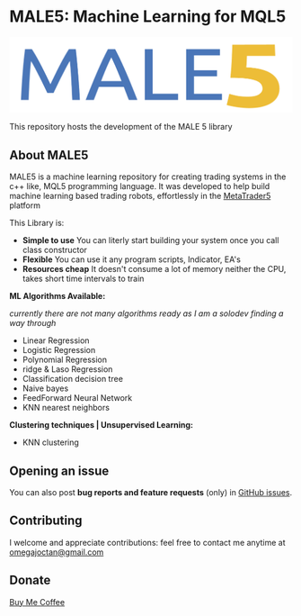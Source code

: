 # MALE5: Machine Learning for MQL5

![MALE5](MALE5.png)

This repository hosts the development of the MALE 5 library

## About MALE5

MALE5 is a machine learning repository for creating trading systems in the c++ like, MQL5 programming language.
It was developed to help build machine learning based trading robots, effortlessly in the [MetaTrader5](https://www.metatrader5.com/en/automated-trading/metaeditor) platform

This Library is:

-   **Simple to use** You can literly start building your system once you call class constructor
-   **Flexible** You can use it any program scripts, Indicator, EA's
-   **Resources cheap** It doesn't consume a lot of memory neither the CPU, takes short time intervals to train

**ML Algorithms Available:**

*currently there are not many algorithms ready as I am a solodev finding a way through*

-   Linear Regression
-   Logistic Regression
-   Polynomial Regression
-   ridge  & Laso Regression
-   Classification decision tree
-   Naive bayes
-   FeedForward Neural Network
-   KNN nearest neighbors

**Clustering techniques | Unsupervised Learning:**

-   KNN clustering 


## Opening an issue

You can also post **bug reports and feature requests** (only)
in [GitHub issues](https://github.com/MegaJoctan/MALE5/issues).

## Contributing 

I welcome and appreciate contributions: feel free to contact me anytime at omegajoctan@gmail.com

## Donate

[Buy Me Coffee](https://www.buymeacoffee.com/omegajoctan)